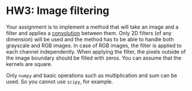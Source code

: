 # HW3: Image filtering

Your assignment is to implement a method that will take an image and a filter and applies a [convolution](https://en.wikipedia.org/wiki/Kernel_%28image_processing%29) between them. Only 2D filters (of any dimension) will be used and the method has to be able to handle both grayscale and RGB images. In case of RGB images, the filter is applied to each channel independently. When applying the filter, the pixels outside of the image boundary should be filled with zeros. You can assume that the kernels are square.

Only `numpy` and basic operations such as multiplication and sum can be used. So you cannot use `scipy`, for example.